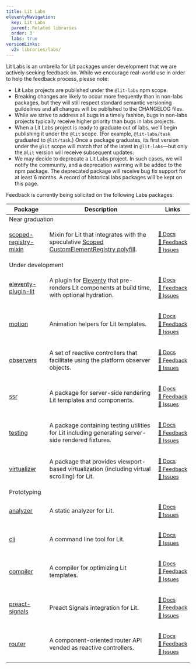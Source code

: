 ```yaml
---
title: Lit Labs
eleventyNavigation:
  key: Lit Labs
  parent: Related libraries
  order: 3
  labs: true
versionLinks:
  v2: libraries/labs/
---
```


Lit Labs is an umbrella for Lit packages under development that we are actively seeking feedback on. While we encourage real-world use in order to help the feedback process, please note:

- Lit Labs projects are published under the `@lit-labs` npm scope.
- Breaking changes are likely to occur more frequently than in non-labs packages, but they will still respect standard semantic versioning guildelines and all changes will be published to the CHANGELOG files.
- While we strive to address all bugs in a timely fashion, bugs in non-labs projects typically receive higher priority than bugs in labs projects.
- When a Lit Labs project is ready to graduate out of labs, we'll begin publishing it under the `@lit` scope. (For example, `@lit-labs/task` graduated to `@lit/task`.) Once a package graduates, its first version under the `@lit` scope will match that of the latest in `@lit-labs`—but only the `@lit` version will receive subsequent updates.
- We may decide to deprecate a Lit Labs project. In such cases, we will notify the community, and a deprecation warning will be added to the npm package. The deprecated package will receive bug fix support for at least 6 months. A record of historical labs packages will be kept on this page.

Feedback is currently being solicited on the following Labs packages:

<style>
  .labs-table-links {
    font-size: 0.9em;
    line-height: 1.5;
  }
</style>

<table class="directory">
<thead><tr><th>Package</th><th>Description</th><th>Links</th></tr></thead>
<tbody>
<tr class="subheading"><td colspan=3>Near graduation</td></tr>

<tr>
<td>

[scoped-registry-mixin](https://www.npmjs.com/package/@lit-labs/scoped-registry-mixin)

</td>
<td>

Mixin for Lit that integrates with the speculative [Scoped CustomElementRegistry polyfill](https://github.com/webcomponents/polyfills/tree/master/packages/scoped-custom-element-registry).

</td>
<td class="labs-table-links">

[📄&nbsp;Docs](https://github.com/lit/lit/tree/main/packages/labs/scoped-registry-mixin#readme "Docs")<br>[💬&nbsp;Feedback](https://github.com/lit/lit/discussions/3364 "Feedback")<br>[🐞&nbsp;Issues](https://github.com/lit/lit/issues?q=is%3Aissue+is%3Aopen+in%3Atitle+%5Blabs%2Fscoped-registry-mixin%5D "Issues")

</td>
</tr>

<tr class="subheading"><td colspan=3>Under development</td></tr>

<tr>
<td>

[eleventy-plugin-lit](https://www.npmjs.com/package/@lit-labs/eleventy-plugin-lit)

</td>
<td>

A plugin for [Eleventy](https://www.11ty.dev) that pre-renders Lit components at build time, with optional hydration.

</td>
<td class="labs-table-links">

[📄&nbsp;Docs](https://github.com/lit/lit/tree/main/packages/labs/eleventy-plugin-lit#readme "Docs")<br>[💬&nbsp;Feedback](https://github.com/lit/lit/discussions/3356 "Feedback")<br>[🐞&nbsp;Issues](https://github.com/lit/lit/issues?q=is%3Aissue+is%3Aopen+in%3Atitle+%5Blabs%2Feleventy-plugin-lit%5D "Issues")

</td>
</tr>

<tr>
<td>

[motion](https://www.npmjs.com/package/@lit-labs/motion)

</td>
<td>Animation helpers for Lit templates.</td>
<td class="labs-table-links">

[📄&nbsp;Docs](https://github.com/lit/lit/tree/main/packages/labs/motion#readme "Docs")<br>[💬&nbsp;Feedback](https://github.com/lit/lit/discussions/3351 "Feedback")<br>[🐞&nbsp;Issues](https://github.com/lit/lit/issues?q=is%3Aissue+is%3Aopen+in%3Atitle+%5Blabs%2Fmotion%5D "Issues")

</td>
</tr>

<tr>
<td>

[observers](https://www.npmjs.com/package/@lit-labs/observers)

</td>
<td>A set of reactive controllers that facilitate using the platform observer objects.</td>
<td class="labs-table-links">

[📄&nbsp;Docs](https://github.com/lit/lit/tree/main/packages/labs/observers#readme "Docs")<br>[💬&nbsp;Feedback](https://github.com/lit/lit/discussions/3355 "Feedback")<br>[🐞&nbsp;Issues](https://github.com/lit/lit/issues?q=is%3Aissue+is%3Aopen+in%3Atitle+%5Blabs%2Fobservers%5D "Issues")

</td>
</tr>

<tr>
<td>

[ssr](https://www.npmjs.com/package/@lit-labs/ssr)

</td>
<td>A package for server-side rendering Lit templates and components.</td>
<td class="labs-table-links">

[📄&nbsp;Docs](/docs/v3/ssr/overview "Docs")<br>[💬&nbsp;Feedback](https://github.com/lit/lit/discussions/3353 "Feedback")<br>[🐞&nbsp;Issues](https://github.com/lit/lit/issues?q=is%3Aissue+is%3Aopen+in%3Atitle+%5Blabs%2Fssr%5D "Issues")

</td>
</tr>


<tr>
<td>

[testing](https://www.npmjs.com/package/@lit-labs/testing)

</td>
<td>A package containing testing utilities for Lit including generating server-side rendered fixtures.</td>
<td class="labs-table-links">

[📄&nbsp;Docs](https://github.com/lit/lit/tree/main/packages/labs/testing#readme "Docs")<br>[💬&nbsp;Feedback](https://github.com/lit/lit/discussions/3359 "Feedback")<br>[🐞&nbsp;Issues](https://github.com/lit/lit/issues?q=is%3Aissue+is%3Aopen+in%3Atitle+%5Blabs%2Ftesting%5D "Issues")

</td>
</tr>

<tr>
<td>

[virtualizer](https://www.npmjs.com/package/@lit-labs/virtualizer)

</td>
<td>A package that provides viewport-based virtualization (including virtual scrolling) for Lit.</td>
<td class="labs-table-links">

[📄&nbsp;Docs](https://github.com/lit/lit/tree/main/packages/labs/virtualizer#readme "Docs")<br>[💬&nbsp;Feedback](https://github.com/lit/lit/discussions/3362 "Feedback")<br>[🐞&nbsp;Issues](https://github.com/lit/lit/issues?q=is%3Aissue+is%3Aopen+in%3Atitle+%5Blabs%2Fvirtualizer%5D "Issues")

</td>
</tr>

<tr class="subheading"><td colspan=3>Prototyping</td></tr>

<tr>
<td>

[analyzer](https://www.npmjs.com/package/@lit-labs/analyzer)

</td>
<td>A static analyzer for Lit.</td>
<td class="labs-table-links">

[📄&nbsp;Docs](https://github.com/lit/lit/tree/main/packages/labs/analyzer#readme "Docs")<br>[🐞&nbsp;Issues](https://github.com/lit/lit/issues?q=is%3Aissue+is%3Aopen+in%3Atitle+%5Blabs%2Fanalyzer%5D "Issues")

</td>
</tr>

<tr>
<td>

[cli](https://www.npmjs.com/package/@lit-labs/cli)

</td>
<td>A command line tool for Lit.</td>
<td class="labs-table-links">

[📄&nbsp;Docs](https://github.com/lit/lit/tree/main/packages/labs/cli#readme "Docs")<br>[🐞&nbsp;Issues](https://github.com/lit/lit/issues?q=is%3Aissue+is%3Aopen+in%3Atitle+%5Blabs%2Fcli%5D "Issues")

</td>
</tr>

<tr>
<td>

[compiler](https://www.npmjs.com/package/@lit-labs/compiler)

</td>
<td>A compiler for optimizing Lit templates.</td>
<td class="labs-table-links">

[📄&nbsp;Docs](https://github.com/lit/lit/tree/main/packages/labs/compiler#readme "Docs")<br>[💬&nbsp;Feedback](https://github.com/lit/lit/discussions/4117 "Feedback")<br>[🐞&nbsp;Issues](https://github.com/lit/lit/issues?q=is%3Aissue+is%3Aopen+in%3Atitle+%5Blabs%2Fcompiler%5D "Issues")

</td>
</tr>

<tr>
<td>

[preact-signals](https://www.npmjs.com/package/@lit-labs/preact-signals)

</td>
<td>Preact Signals integration for Lit.</td>
<td class="labs-table-links">

[📄&nbsp;Docs](https://github.com/lit/lit/tree/main/packages/labs/preact-signals#readme "Docs")<br>[💬&nbsp;Feedback](https://github.com/lit/lit/discussions/4115 "Feedback")<br>[🐞&nbsp;Issues](https://github.com/lit/lit/issues?q=is%3Aissue+is%3Aopen+in%3Atitle+%5Blabs%2Fpreact-signals%5D "Issues")

</td>
</tr>

<tr>
<td>

[router](https://www.npmjs.com/package/@lit-labs/router)

</td>
<td>A component-oriented router API vended as reactive controllers.</td>
<td class="labs-table-links">

[📄&nbsp;Docs](https://github.com/lit/lit/tree/main/packages/labs/router#readme "Docs")<br>[💬&nbsp;Feedback](https://github.com/lit/lit/discussions/3354 "Feedback")<br>[🐞&nbsp;Issues](https://github.com/lit/lit/issues?q=is%3Aissue+is%3Aopen+in%3Atitle+%5Blabs%2Frouter%5D "Issues")

</td>
</tr>

</tbody>
</table>
